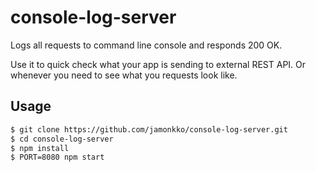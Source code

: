 # console-log-server
Logs all requests to command line console and responds 200 OK.

Use it to quick check what your app is sending to external REST API. Or whenever you need to see what you requests look like.

## Usage

```sh
$ git clone https://github.com/jamonkko/console-log-server.git
$ cd console-log-server
$ npm install
$ PORT=8080 npm start
```

